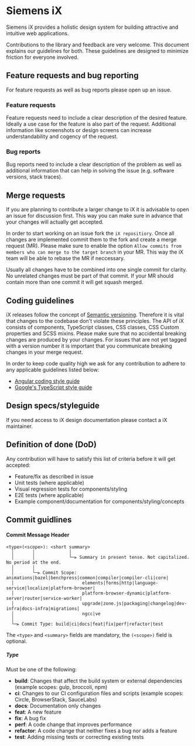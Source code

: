 <!--
SPDX-FileCopyrightText: 2023 Siemens AG

SPDX-License-Identifier: MIT
-->

# Siemens iX

Siemens iX provides a holistic design system for building attractive and intuitive web applications.

Contributions to the library and feedback are very welcome.
This document explains our guidelines for both.
These guidelines are designed to minimize friction for everyone involved.

## Feature requests and bug reporting

For feature requests as well as bug reports please open up an issue.

### Feature requests

Feature requests need to include a clear description of the desired feature. Ideally a use case for the feature is also part of the request. Additional information like screenshots or design screens can increase understandability and cogency of the request.

### Bug reports

Bug reports need to include a clear description of the problem as well as additional information that can help in solving the issue (e.g. software versions, stack traces).

## Merge requests

If you are planning to contribute a larger change to iX it is advisable to open an issue for discussion first. This way you can make sure in advance that your changes will actually get accepted.

In order to start working on an issue fork the `iX repositiory`.
Once all changes are implemented commit them to the fork and create a merge request (MR).
Please make sure to enable the option `Allow commits from members who can merge to the target branch` in your MR. This way the iX team will be able to rebase the MR if neccessary.

Usually all changes have to be combined into one single commit for clarity. No unrelated changes must be part of that commit.
If your MR should contain more than one commit it will get squash merged.

## Coding guidelines

iX releases follow the concept of [Semantic versioning](https://semver.org/). Therefore it is vital that changes to the codebase don't violate these principles.
The API of iX consists of components, TypeScript classes, CSS classes, CSS Custom properties and SCSS mixins.
Please make sure that no accidental breaking changes are produced by your changes.
For issues that are not yet tagged with a version number it is important that you communicate breaking changes in your merge request.

In order to keep code quality high we ask for any contribution to adhere to any applicable guidelines listed below:

- [Angular coding style guide](https://angular.io/guide/styleguide)
- [Google's TypeScript style guide](https://google.github.io/styleguide/tsguide.html)

## Design specs/styleguide

If you need access to iX design documentation please contact a iX maintainer.

## Definition of done (DoD)

Any contribution will have to satisfy this list of criteria before it will get accepted:

- Feature/fix as described in issue
- Unit tests (where applicable)
- Visual regression tests for components/styling
- E2E tests (where applicable)
- Example component/documentation for components/styling/concepts

## Commit guidlines

#### <a name="commit-header"></a>Commit Message Header

```
<type>(<scope>): <short summary>
  │       │             │
  │       │             └─⫸ Summary in present tense. Not capitalized. No period at the end.
  │       │
  │       └─⫸ Commit Scope: animations|bazel|benchpress|common|compiler|compiler-cli|core|
  │                          elements|forms|http|language-service|localize|platform-browser|
  │                          platform-browser-dynamic|platform-server|router|service-worker|
  │                          upgrade|zone.js|packaging|changelog|dev-infra|docs-infra|migrations|
  │                          ngcc|ve
  │
  └─⫸ Commit Type: build|ci|docs|feat|fix|perf|refactor|test
```

The `<type>` and `<summary>` fields are mandatory, the `(<scope>)` field is optional.

##### Type

Must be one of the following:

- **build**: Changes that affect the build system or external dependencies (example scopes: gulp, broccoli, npm)
- **ci**: Changes to our CI configuration files and scripts (example scopes: Circle, BrowserStack, SauceLabs)
- **docs**: Documentation only changes
- **feat**: A new feature
- **fix**: A bug fix
- **perf**: A code change that improves performance
- **refactor**: A code change that neither fixes a bug nor adds a feature
- **test**: Adding missing tests or correcting existing tests
